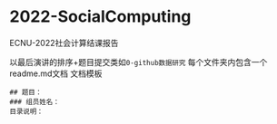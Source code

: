 # 2022-SocialComputing
ECNU-2022社会计算结课报告

以最后演讲的排序+题目提交类如`0-github数据研究`
每个文件夹内包含一个readme.md文档
文档模板
```
## 题目：
### 组员姓名：
目录说明：
```
